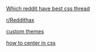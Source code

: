 [Which reddit have best css thread](https://www.reddit.com/r/reddithax/comments/r25g7/in_your_opinion_which_subreddits_have_the_best_css/)

[r/Reddithax](https://www.reddit.com/r/reddithax/)

[custom themes](https://www.reddit.com/r/csshelp/wiki/themes)


[how to center in css](http://howtocenterincss.com/#contentType=div&container.width=250px&container.height=250px&horizontal=center&vertical=middle&browser.IE=none)
